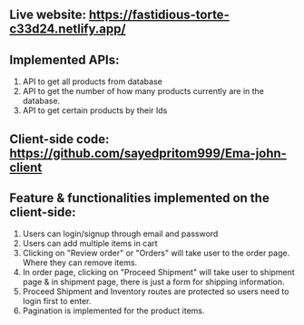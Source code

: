## Live website: https://fastidious-torte-c33d24.netlify.app/

## Implemented APIs:
1. API to get all products from database
2. API to get the number of how many products currently are in the database.
3. API to get certain products by their Ids 


## Client-side code: https://github.com/sayedpritom999/Ema-john-client

## Feature & functionalities implemented on the client-side:
1. Users can login/signup through email and password
2. Users can add multiple items in cart
3. Clicking on "Review order" or "Orders" will take user to the order page. Where they can remove items.
4. In order page, clicking on "Proceed Shipment" will take user to shipment page & in shipment page, there is just a form for shipping information.
5. Proceed Shipment and Inventory routes are protected so users need to login first to enter.
6. Pagination is implemented for the product items.
